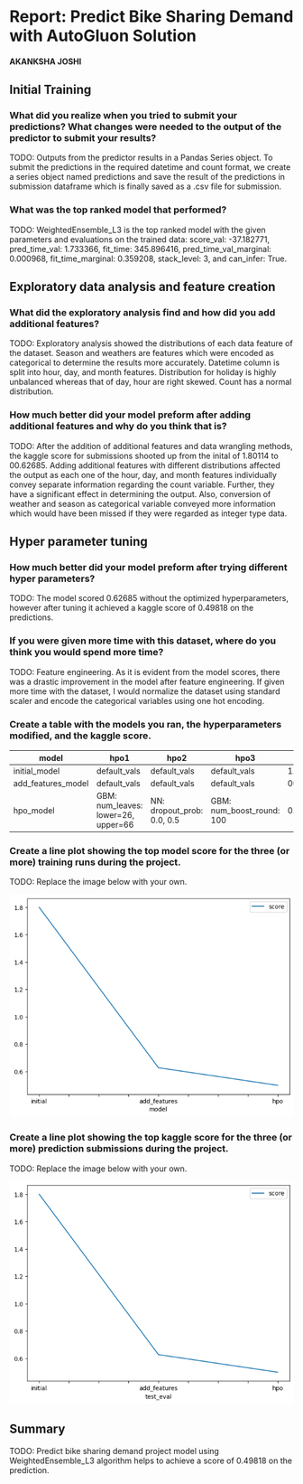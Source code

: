 # Report: Predict Bike Sharing Demand with AutoGluon Solution
#### AKANKSHA JOSHI

## Initial Training
### What did you realize when you tried to submit your predictions? What changes were needed to the output of the predictor to submit your results?
TODO: Outputs from the predictor results in a Pandas Series object. To submit the predictions in the required datetime and count format, we create a series object named predictions and save the result of the predictions in submission dataframe which is finally saved as a .csv file for submission.

### What was the top ranked model that performed?
TODO: WeightedEnsemble_L3 is the top ranked model with the given parameters and evaluations on the trained data: score_val: -37.182771, pred_time_val: 1.733366, fit_time: 345.896416, pred_time_val_marginal: 0.000968, fit_time_marginal: 0.359208, stack_level: 3, and can_infer: True.

## Exploratory data analysis and feature creation
### What did the exploratory analysis find and how did you add additional features?
TODO: Exploratory analysis showed the distributions of each data feature of the dataset. Season and weathers are features which were encoded as categorical to determine the results more accurately. Datetime column is split into hour, day, and month features. Distribution for holiday is highly unbalanced whereas that of day, hour are right skewed. Count has a normal distribution.

### How much better did your model preform after adding additional features and why do you think that is?
TODO: After the addition of additional features and data wrangling methods, the kaggle score for submissions shooted up from the inital of 1.80114 to 00.62685. Adding additional features with different distributions affected the output as each one of the hour, day, and month features individually convey separate information regarding the count variable. Further, they have a significant effect in determining the output. Also, conversion of weather and season as categorical variable conveyed more information which would have been missed if they were regarded as integer type data.

## Hyper parameter tuning
### How much better did your model preform after trying different hyper parameters?
TODO: The model scored 0.62685 without the optimized hyperparameters, however after tuning it achieved a kaggle score of 0.49818 on the predictions.

### If you were given more time with this dataset, where do you think you would spend more time?
TODO: Feature engineering. As it is evident from the model scores, there was a drastic improvement in the model after feature engineering. If given more time with the dataset, I would normalize the dataset using standard scaler and encode the categorical variables using one hot encoding.

### Create a table with the models you ran, the hyperparameters modified, and the kaggle score.
|model|hpo1|hpo2|hpo3|score|
|--|--|--|--|--|
|initial_model|default_vals|default_vals|default_vals|1.80114|
|add_features_model|default_vals|default_vals|default_vals|00.62685|
|hpo_model|GBM: num_leaves: lower=26, upper=66|NN: dropout_prob: 0.0, 0.5|GBM: num_boost_round: 100	|0.49818|

### Create a line plot showing the top model score for the three (or more) training runs during the project.

TODO: Replace the image below with your own.

![model_train_score.png](img/model_train_score.png)

### Create a line plot showing the top kaggle score for the three (or more) prediction submissions during the project.

TODO: Replace the image below with your own.

![model_test_score.png](img/model_test_score.png)

## Summary
TODO: Predict bike sharing demand project model using WeightedEnsemble_L3 algorithm helps to achieve a score of 0.49818 on the prediction. 
